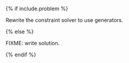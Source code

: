 {% if include.problem %}

Rewrite the constraint solver to use generators.

{% else %}

FIXME: write solution.

{% endif %}
